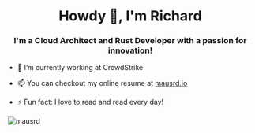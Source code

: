 <!--
**mausrd/mausrd** is a ✨ _special_ ✨ repository because its `README.md` (this file) appears on your GitHub profile.

Here are some ideas to get you started:

- 🔭 I’m currently working on ...
- 🌱 I’m currently learning ...
- 👯 I’m looking to collaborate on ...
- 🤔 I’m looking for help with ...
- 💬 Ask me about ...
- 📫 How to reach me: ...
- 😄 Pronouns: ...
- ⚡ Fun fact: ...
-->

<h1 align="center">Howdy 👋, I'm Richard</h1>
<h3 align="center">I'm a Cloud Architect and Rust Developer with a passion for innovation!</h3>

- 🌱 I’m currently working at CrowdStrike

- 📫 You can checkout my online resume at [mausrd.io](https://mausrd.io/)

- ⚡ Fun fact: I love to read and read every day!


<p>&nbsp;<img align="center" src="https://github-readme-stats.vercel.app/api?username=mausrd&show_icons=true&locale=en" alt="mausrd" /></p>

